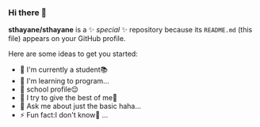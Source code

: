 ### Hi there 👋


**sthayane/sthayane** is a ✨ _special_ ✨ repository because its `README.md` (this file) appears on your GitHub profile.

Here are some ideas to get you started:

- 🔭 I'm currently a student📚
- 🌱 I'm learning to program...
- 👤 school profile😌
- 🤔 I try to give the best of me🤧
- 💬 Ask me about just the basic haha...
- ⚡ Fun fact:I don't know🤔 ...
